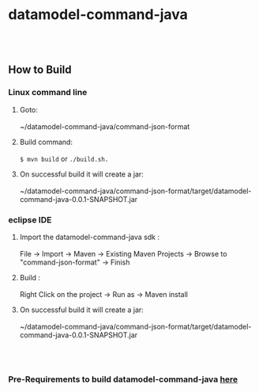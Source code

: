 # datamodel-command-java

<br></br>
## How to Build

### Linux command line

1. Goto: <br></br>
  ~/datamodel-command-java/command-json-format

2. Build command: <br></br>
  `$ mvn build` or `./build.sh.`

3. On successful build it will create a jar: <br></br>
  ~/datamodel-command-java/command-json-format/target/datamodel-command-java-0.0.1-SNAPSHOT.jar

### eclipse IDE

1. Import the datamodel-command-java sdk : <br></br>
   File -> Import -> Maven -> Existing Maven Projects -> Browse to "command-json-format" -> Finish

2. Build : <br></br>
   Right Click on the project -> Run as -> Maven install

3. On successful build it will create a jar: <br></br>
  ~/datamodel-command-java/command-json-format/target/datamodel-command-java-0.0.1-SNAPSHOT.jar

<br></br>
### Pre-Requirements to build datamodel-command-java [here](../README.md)
